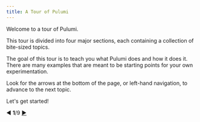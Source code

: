 ```yaml
---
title: A Tour of Pulumi
---
```


Welcome to a tour of Pulumi.

This tour is divided into four major sections, each containing a collection of bite-sized topics.

The goal of this tour is to teach you what Pulumi does and how it does it.  There are many examples that are meant to
be starting points for your own experimentation.

Look for the arrows at the bottom of the page, or left-hand navigation, to advance to the next topic.

Let's get started!

<div class="tour-nav">
    <a class="tour-button disabled">◀</a>
    <span class="tour-index"><strong>1</strong>/9</span>
    <a class="tour-button enabled" href="basics-pulumi.html" title="Pulumi">▶</a>
</div>
